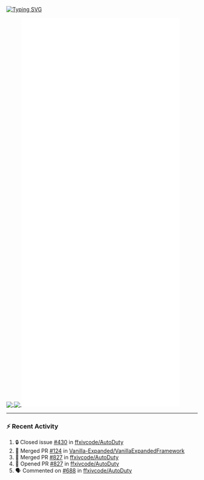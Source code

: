 [![Typing SVG](https://readme-typing-svg.demolab.com?font=Fira+Code&duration=1000&pause=1000&multiline=true&repeat=false&width=435&lines=Simon+Latusek+%7C+Gameplay+Engineer)](https://git.io/typing-svg)

<a href="https://github.com/anuraghazra/github-readme-stats">
  <img height=200 align="center" src="https://github-readme-stats.vercel.app/api?username=erdelf&theme=radical" />
</a>
<a href="https://github.com/anuraghazra/convoychat">
  <img height=200 align="center" src="https://streak-stats.demolab.com?user=erdelf&theme=radical&mode=weekly" />
</a>

<picture>
  <img src="/github-metrics.svg" alt="Metrics">
</picture>

---

### :zap: Recent Activity
<!--START_SECTION:activity-->
1. 🔒 Closed issue [#430](https://github.com/ffxivcode/AutoDuty/issues/430) in [ffxivcode/AutoDuty](https://github.com/ffxivcode/AutoDuty)
2. 🎉 Merged PR [#124](https://github.com/Vanilla-Expanded/VanillaExpandedFramework/pull/124) in [Vanilla-Expanded/VanillaExpandedFramework](https://github.com/Vanilla-Expanded/VanillaExpandedFramework)
3. 🎉 Merged PR [#827](https://github.com/ffxivcode/AutoDuty/pull/827) in [ffxivcode/AutoDuty](https://github.com/ffxivcode/AutoDuty)
4. 💪 Opened PR [#827](https://github.com/ffxivcode/AutoDuty/pull/827) in [ffxivcode/AutoDuty](https://github.com/ffxivcode/AutoDuty)
5. 🗣 Commented on [#688](https://github.com/ffxivcode/AutoDuty/issues/688#issuecomment-2704127623) in [ffxivcode/AutoDuty](https://github.com/ffxivcode/AutoDuty)
<!--END_SECTION:activity-->

<!--
**erdelf/erdelf** is a ✨ _special_ ✨ repository because its `README.md` (this file) appears on your GitHub profile.

Here are some ideas to get you started:

- 🔭 I’m currently working on ...
- 🌱 I’m currently learning ...
- 👯 I’m looking to collaborate on ...
- 🤔 I’m looking for help with ...
- 💬 Ask me about ...
- 📫 How to reach me: ...
- 😄 Pronouns: ...
- ⚡ Fun fact: ...
-->
